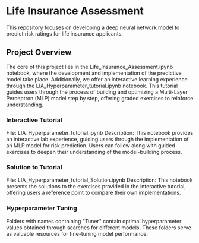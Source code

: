 # Life Insurance Assessment
This repository focuses on developing a deep neural network model to predict risk ratings for life insurance applicants.

## Project Overview
The core of this project lies in the Life_Insurance_Assessment.ipynb notebook, where the development and implementation of the predictive model take place. Additionally, we offer an interactive learning experience through the LIA_Hyperparameter_tutorial.ipynb notebook. This tutorial guides users through the process of building and optimizing a Multi-Layer Perceptron (MLP) model step by step, offering graded exercises to reinforce understanding.

### Interactive Tutorial
File: LIA_Hyperparameter_tutorial.ipynb
Description: This notebook provides an interactive lab experience, guiding users through the implementation of an MLP model for risk prediction. Users can follow along with guided exercises to deepen their understanding of the model-building process.
### Solution to Tutorial
File: LIA_Hyperparameter_tutorial_Solution.ipynb
Description: This notebook presents the solutions to the exercises provided in the interactive tutorial, offering users a reference point to compare their own implementations.
### Hyperparameter Tuning
Folders with names containing "Tuner" contain optimal hyperparameter values obtained through searches for different models. These folders serve as valuable resources for fine-tuning model performance.
